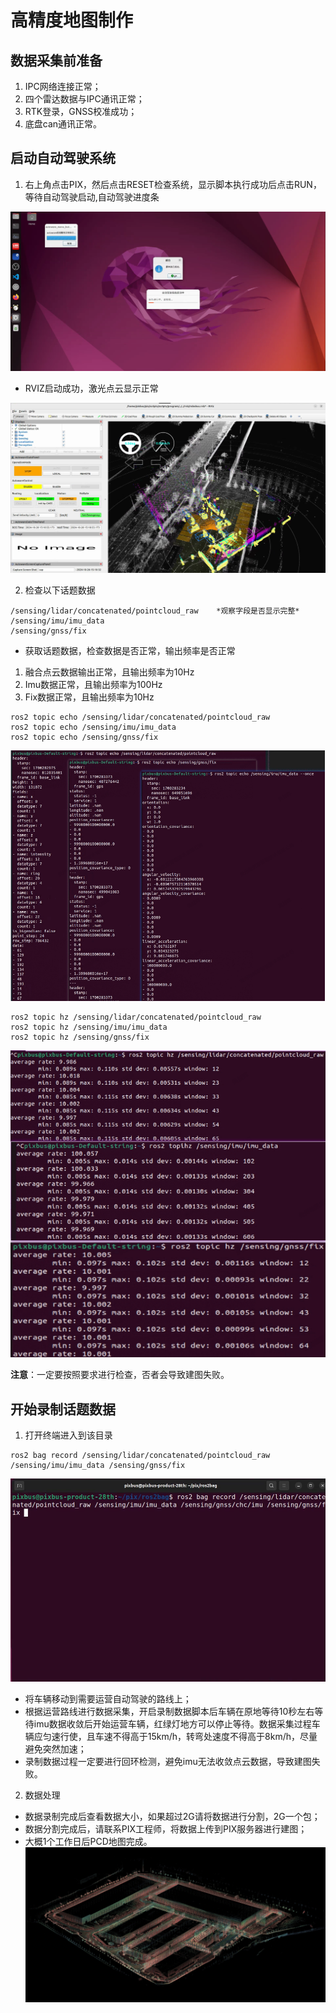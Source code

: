 # 高精度地图制作
## 数据采集前准备
1. IPC网络连接正常；
2. 四个雷达数据与IPC通讯正常；
3. RTK登录，GNSS校准成功；
4. 底盘can通讯正常。

## 启动自动驾驶系统
1. 右上角点击PIX，然后点击RESET检查系统，显示脚本执行成功后点击RUN，等待自动驾驶启动,自动驾驶进度条

![autoware1](./images/autoware1.png)
- RVIZ启动成功，激光点云显示正常

![autoware2](./images/autoware2.png)


2. 检查以下话题数据
```
/sensing/lidar/concatenated/pointcloud_raw    *观察字段是否显示完整*
/sensing/imu/imu_data
/sensing/gnss/fix
```
- 获取话题数据，检查数据是否正常，输出频率是否正常
1. 融合点云数据输出正常，且输出频率为10Hz
2. Imu数据正常，且输出频率为100Hz
3. Fix数据正常，且输出频率为10Hz
```
ros2 topic echo /sensing/lidar/concatenated/pointcloud_raw
ros2 topic echo /sensing/imu/imu_data
ros2 topic echo /sensing/gnss/fix
```
![topic](./images/topic1.png)
```
ros2 topic hz /sensing/lidar/concatenated/pointcloud_raw
ros2 topic hz /sensing/imu/imu_data
ros2 topic hz /sensing/gnss/fix
```
![topic](./images/topic2.png)

**注意**：一定要按照要求进行检查，否者会导致建图失败。

## 开始录制话题数据
1. 打开终端进入到该目录
```
ros2 bag record /sensing/lidar/concatenated/pointcloud_raw /sensing/imu/imu_data /sensing/gnss/fix
```
![bag1](./images/bag1.png)

- 将车辆移动到需要运营自动驾驶的路线上；
- 根据运营路线进行数据采集，开启录制数据脚本后车辆在原地等待10秒左右等待imu数据收敛后开始运营车辆，红绿灯地方可以停止等待。数据采集过程车辆应匀速行使，且车速不得高于15km/h，转弯处速度不得高于8km/h，尽量避免突然加速；
- 录制数据过程一定要进行回环检测，避免imu无法收敛点云数据，导致建图失败。
2. 数据处理
- 数据录制完成后查看数据大小，如果超过2G请将数据进行分割，2G一个包；
- 数据分割完成后，请联系PIX工程师，将数据上传到PIX服务器进行建图；
- 大概1个工作日后PCD地图完成。
![pointcloud-map](./images/pointcloud-map.jpg)